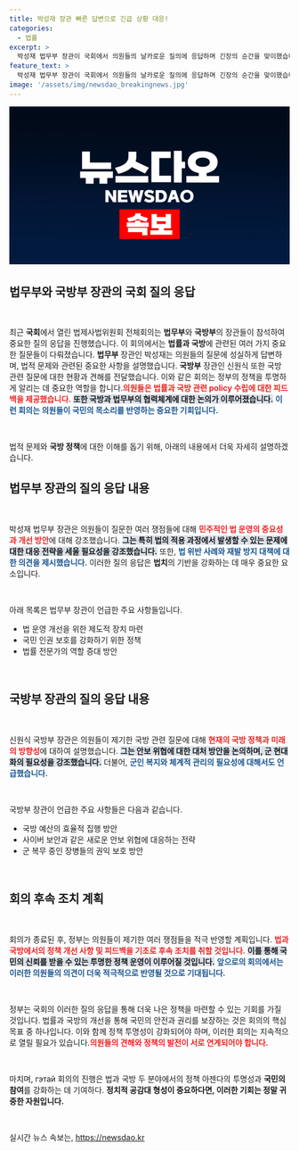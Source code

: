 ```yaml
---
title: 박성재 장관 빠른 답변으로 긴급 상황 대응!
categories:
  - 법률
excerpt: >
  박성재 법무부 장관이 국회에서 의원들의 날카로운 질의에 응답하며 긴장의 순간을 맞이했습니다. 법과 국방의 동시적 논의가 어떤 결과를 불러올지 궁금하지 않으신가요?
feature_text: >
  박성재 법무부 장관이 국회에서 의원들의 날카로운 질의에 응답하며 긴장의 순간을 맞이했습니다. 법과 국방의 동시적 논의가 어떤 결과를 불러올지 궁금하지 않으신가요?
image: '/assets/img/newsdao_breakingnews.jpg'
---
```


<p><img src="/assets/img/newsdao_breakingnews.jpg" alt="implanttips 속보" /></p>

<h2 data-ke-size="size26">법무부와 국방부 장관의 국회 질의 응답</h2>

<p data-ke-size="size16">&nbsp;</p>

<p>최근 <strong>국회</strong>에서 열린 법제사법위원회 전체회의는 <strong>법무부</strong>와 <strong>국방부</strong>의 장관들이 참석하여 중요한 질의 응답을 진행했습니다. 이 회의에서는 <strong>법률과 국방</strong>에 관련된 여러 가지 중요한 질문들이 다뤄졌습니다. <strong>법무부</strong> 장관인 박성재는 의원들의 질문에 성실하게 답변하며, 법적 문제와 관련된 중요한 사항을 설명했습니다. <strong>국방부</strong> 장관인 신원식 또한 국방 관련 질문에 대한 현황과 견해를 전달했습니다. 이와 같은 회의는 정부의 정책을 투명하게 알리는 데 중요한 역할을 합니다.<b><span style="color: #ee2323;">의원들은 법률과 국방 관련 policy 수립에 대한 피드백을 제공했습니다.</span></b> <b><span style="background-color: #21538527;">또한 국방과 법무부의 협력체계에 대한 논의가 이루어졌습니다.</span></b> <b><span style="color: #1a5490;">이런 회의는 의원들이 국민의 목소리를 반영하는 중요한 기회입니다.</span></b></p>

<p data-ke-size="size16">&nbsp;</p>

<p>법적 문제와 <strong>국방 정책</strong>에 대한 이해를 돕기 위해, 아래의 내용에서 더욱 자세히 설명하겠습니다.</p>

<h2 data-ke-size="size26">법무부 장관의 질의 응답 내용</h2>

<p data-ke-size="size16">&nbsp;</p>

<p>박성재 법무부 장관은 의원들이 질문한 여러 쟁점들에 대해 <b><span style="color: #ee2323;">민주적인 법 운영의 중요성과 개선 방안</span></b>에 대해 강조했습니다. <b><span style="background-color: #21538527;">그는 특히 법의 적용 과정에서 발생할 수 있는 문제에 대한 대응 전략을 세울 필요성을 강조했습니다.</span></b> 또한, <b><span style="color: #1a5490;">법 위반 사례와 재발 방지 대책에 대한 의견을 제시했습니다.</span></b> 이러한 질의 응답은 <strong>법치</strong>의 기반을 강화하는 데 매우 중요한 요소입니다.</p>

<p data-ke-size="size16">&nbsp;</p>

<p>아래 목록은 법무부 장관이 언급한 주요 사항들입니다.</p>

<ul>
<li>법 운영 개선을 위한 제도적 장치 마련</li>
<li>국민 인권 보호를 강화하기 위한 정책</li>
<li>법률 전문가의 역할 증대 방안</li>
</ul>

<p data-ke-size="size16">&nbsp;</p>

<h2 data-ke-size="size26">국방부 장관의 질의 응답 내용</h2>

<p data-ke-size="size16">&nbsp;</p>

<p>신원식 국방부 장관은 의원들이 제기한 국방 관련 질문에 대해 <b><span style="color: #ee2323;">현재의 국방 정책과 미래의 방향성</span></b>에 대하여 설명했습니다. <b><span style="background-color: #21538527;">그는 안보 위협에 대한 대처 방안을 논의하며, 군 현대화의 필요성을 강조했습니다.</span></b> 더불어, <b><span style="color: #1a5490;">군인 복지와 체계적 관리의 필요성에 대해서도 언급했습니다.</span></b></p>

<p data-ke-size="size16">&nbsp;</p>

<p>국방부 장관이 언급한 주요 사항들은 다음과 같습니다.</p>

<ul>
<li>국방 예산의 효율적 집행 방안</li>
<li>사이버 보안과 같은 새로운 안보 위협에 대응하는 전략</li>
<li>군 복무 중인 장병들의 권익 보호 방안</li>
</ul>

<p data-ke-size="size16">&nbsp;</p>

<h2 data-ke-size="size26">회의 후속 조치 계획</h2>

<p data-ke-size="size16">&nbsp;</p>

<p>회의가 종료된 후, 정부는 의원들이 제기한 여러 쟁점들을 적극 반영할 계획입니다. <b><span style="color: #ee2323;">법과 국방에서의 정책 개선 사항 및 피드백을 기초로 후속 조치를 취할 것입니다.</span></b> <b><span style="background-color: #21538527;">이를 통해 국민의 신뢰를 받을 수 있는 투명한 정책 운영이 이루어질 것입니다.</span></b> <b><span style="color: #1a5490;">앞으로의 회의에서는 이러한 의원들의 의견이 더욱 적극적으로 반영될 것으로 기대됩니다.</span></b></p>

<p data-ke-size="size16">&nbsp;</p>

<p>정부는 국회의 이러한 질의 응답을 통해 더욱 나은 정책을 마련할 수 있는 기회를 가질 것입니다. 법률과 국방의 개선을 통해 국민의 안전과 권리를 보장하는 것은 회의의 핵심 목표 중 하나입니다. 이와 함께 정책 투명성이 강화되어야 하며, 이러한 회의는 지속적으로 열릴 필요가 있습니다.<b><span style="color: #ee2323;">의원들의 견해와 정책의 발전이 서로 연계되어야 합니다.</span></b></p>

<p data-ke-size="size16">&nbsp;</p>

<p>마치며, гэтай 회의의 진행은 법과 국방 두 분야에서의 정책 아젠다의 투명성과 <strong>국민의 참여</strong>를 강화하는 데 기여하다. <strong>정치적 공감대 형성이 중요하다면, 이러한 기회는 정말 귀중한 자원입니다.</strong></p>

<p data-ke-size="size16">&nbsp;</p>
실시간 뉴스 속보는, <a href="https://newsdao.kr" rel="dofollow">https://newsdao.kr</a>


